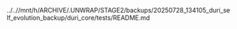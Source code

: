 ../..//mnt/h/ARCHIVE/.UNWRAP/STAGE2/backups/20250728_134105_duri_self_evolution_backup/duri_core/tests/README.md